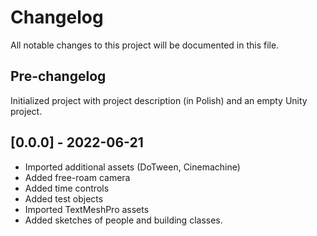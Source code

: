 # Changelog

All notable changes to this project will be documented in this file.

## Pre-changelog

Initialized project with project description (in Polish) and an empty Unity project.

## [0.0.0] - 2022-06-21

- Imported additional assets (DoTween, Cinemachine)
- Added free-roam camera
- Added time controls
- Added test objects
- Imported TextMeshPro assets
- Added sketches of people and building classes.




